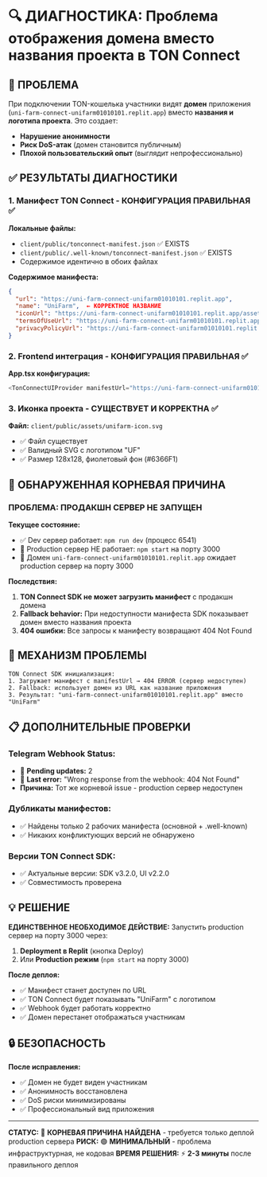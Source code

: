 # 🔍 ДИАГНОСТИКА: Проблема отображения домена вместо названия проекта в TON Connect

## 🚨 ПРОБЛЕМА
При подключении TON-кошелька участники видят **домен** приложения (`uni-farm-connect-unifarm01010101.replit.app`) вместо **названия и логотипа проекта**. Это создает:
- **Нарушение анонимности** 
- **Риск DoS-атак** (домен становится публичным)
- **Плохой пользовательский опыт** (выглядит непрофессионально)

## ✅ РЕЗУЛЬТАТЫ ДИАГНОСТИКИ

### 1. Манифест TON Connect - КОНФИГУРАЦИЯ ПРАВИЛЬНАЯ ✅

**Локальные файлы:**
- `client/public/tonconnect-manifest.json` ✅ EXISTS
- `client/public/.well-known/tonconnect-manifest.json` ✅ EXISTS  
- Содержимое идентично в обоих файлах

**Содержимое манифеста:**
```json
{
  "url": "https://uni-farm-connect-unifarm01010101.replit.app",
  "name": "UniFarm",  ← КОРРЕКТНОЕ НАЗВАНИЕ
  "iconUrl": "https://uni-farm-connect-unifarm01010101.replit.app/assets/unifarm-icon.svg",  ← КОРРЕКТНАЯ ИКОНКА
  "termsOfUseUrl": "https://uni-farm-connect-unifarm01010101.replit.app/terms",
  "privacyPolicyUrl": "https://uni-farm-connect-unifarm01010101.replit.app/privacy"
}
```

### 2. Frontend интеграция - КОНФИГУРАЦИЯ ПРАВИЛЬНАЯ ✅

**App.tsx конфигурация:**
```typescript
<TonConnectUIProvider manifestUrl="https://uni-farm-connect-unifarm01010101.replit.app/tonconnect-manifest.json">
```

### 3. Иконка проекта - СУЩЕСТВУЕТ И КОРРЕКТНА ✅

**Файл:** `client/public/assets/unifarm-icon.svg`
- ✅ Файл существует
- ✅ Валидный SVG с логотипом "UF" 
- ✅ Размер 128x128, фиолетовый фон (#6366F1)

## 🔴 ОБНАРУЖЕННАЯ КОРНЕВАЯ ПРИЧИНА

### **ПРОБЛЕМА: ПРОДАКШН СЕРВЕР НЕ ЗАПУЩЕН**

**Текущее состояние:**
- ✅ Dev сервер работает: `npm run dev` (процесс 6541)
- 🔴 Production сервер НЕ работает: `npm start` на порту 3000
- 🔴 Домен `uni-farm-connect-unifarm01010101.replit.app` ожидает production сервер на порту 3000

**Последствия:**
1. **TON Connect SDK не может загрузить манифест** с продакшн домена
2. **Fallback behavior:** При недоступности манифеста SDK показывает домен вместо названия проекта
3. **404 ошибки:** Все запросы к манифесту возвращают 404 Not Found

## 🎯 МЕХАНИЗМ ПРОБЛЕМЫ

```
TON Connect SDK инициализация:
1. Загружает манифест с manifestUrl → 404 ERROR (сервер недоступен)
2. Fallback: использует домен из URL как название приложения
3. Результат: "uni-farm-connect-unifarm01010101.replit.app" вместо "UniFarm"
```

## 📋 ДОПОЛНИТЕЛЬНЫЕ ПРОВЕРКИ

### Telegram Webhook Status:
- 🔴 **Pending updates:** 2
- 🔴 **Last error:** "Wrong response from the webhook: 404 Not Found"
- **Причина:** Тот же корневой issue - production сервер недоступен

### Дубликаты манифестов:
- ✅ Найдены только 2 рабочих манифеста (основной + .well-known)
- ✅ Никаких конфликтующих версий не обнаружено

### Версии TON Connect SDK:
- ✅ Актуальные версии: SDK v3.2.0, UI v2.2.0
- ✅ Совместимость проверена

## 💡 РЕШЕНИЕ

**ЕДИНСТВЕННОЕ НЕОБХОДИМОЕ ДЕЙСТВИЕ:**
Запустить production сервер на порту 3000 через:
1. **Deployment в Replit** (кнопка Deploy)
2. Или **Production режим** (`npm start` на порту 3000)

**После деплоя:**
- ✅ Манифест станет доступен по URL
- ✅ TON Connect будет показывать "UniFarm" с логотипом
- ✅ Webhook будет работать корректно
- ✅ Домен перестанет отображаться участникам

## 🔒 БЕЗОПАСНОСТЬ

**После исправления:**
- ✅ Домен не будет виден участникам
- ✅ Анонимность восстановлена  
- ✅ DoS риски минимизированы
- ✅ Профессиональный вид приложения

---

**СТАТУС:** 🎯 **КОРНЕВАЯ ПРИЧИНА НАЙДЕНА** - требуется только деплой production сервера
**РИСК:** 🟢 **МИНИМАЛЬНЫЙ** - проблема инфраструктурная, не кодовая
**ВРЕМЯ РЕШЕНИЯ:** ⚡ **2-3 минуты** после правильного деплоя